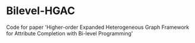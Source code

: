 # Bilevel-HGAC
Code for paper  'Higher-order Expanded Heterogeneous Graph Framework for Attribute Completion with Bi-level Programming'

